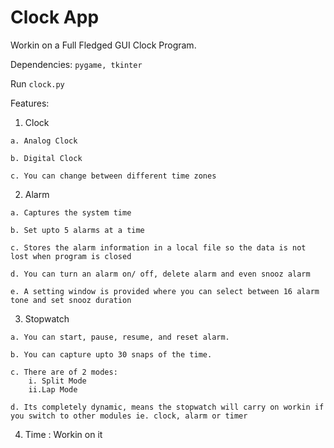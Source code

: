 # Clock App
Workin on a Full Fledged GUI Clock Program.

Dependencies: `pygame, tkinter`

Run `clock.py`

Features:
  1. Clock
  
    a. Analog Clock
    
    b. Digital Clock
    
    c. You can change between different time zones
    
  
  2. Alarm
  
    a. Captures the system time 
    
    b. Set upto 5 alarms at a time
    
    c. Stores the alarm information in a local file so the data is not lost when program is closed
    
    d. You can turn an alarm on/ off, delete alarm and even snooz alarm
    
    e. A setting window is provided where you can select between 16 alarm tone and set snooz duration
    
    
  3. Stopwatch 
  
    a. You can start, pause, resume, and reset alarm.
    
    b. You can capture upto 30 snaps of the time.
    
    c. There are of 2 modes:
        i. Split Mode
        ii.Lap Mode
    
    d. Its completely dynamic, means the stopwatch will carry on workin if you switch to other modules ie. clock, alarm or timer
  
  
  4. Time : Workin on it
 
